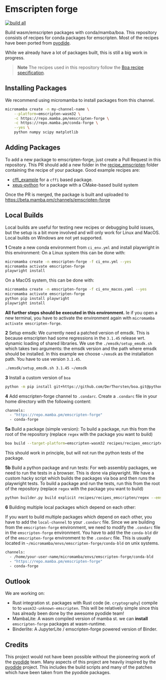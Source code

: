 #  Emscripten forge

[![build all](https://github.com/emscripten-forge/recipes/actions/workflows/build_all.yaml/badge.svg?branch=main)](https://github.com/emscripten-forge/recipes/actions/workflows/build_all.yaml)

Build wasm/emscripten packages with conda/mamba/boa.
This repository consists of recipes for conda packages for emscripten.
Most of the recipes have been ported from [pyodide](https://pyodide.org/en/stable/).

While we already have a lot of packages built, this is still a big work in progress.

> **Note**
> The recipes used in this repository follow the [Boa recipe specification](https://boa-build.readthedocs.io/en/latest/recipe_spec.html).

## Installing Packages
We recommend using micromamba to install packages from this channel.
```bash
micromamba create -n my-channel-name \
    --platform=emscripten-wasm32 \
    -c https://repo.mamba.pm/emscripten-forge \
    -c https://repo.mamba.pm/conda-forge \
    --yes \
    python numpy scipy matplotlib
```

## Adding Packages

To add a new package to emscripten-forge, just create a Pull Request in this repository.
This PR should add a new folder in the [recipe_emscripten](https://github.com/emscripten-forge/recipes/tree/main/recipes/recipes_emscripten) folder
containing the recipe of your package.
Good example recipes are:
 
 * [cffi_example](https://github.com/emscripten-forge/recipes/blob/main/recipes/recipes_emscripten/cffi_example/recipe.yaml) for a `cffi` based package.
 * [xeus-python](https://github.com/emscripten-forge/recipes/blob/main/recipes/recipes_emscripten/xeus-python/recipe.yaml) for a package with a CMake-based build system
 
Once the PR is merged, the package is built and uploaded to https://beta.mamba.pm/channels/emscripten-forge

## Local Builds
Local builds are useful for testing new recipes or debugging build issues, but the setup is a bit more involved and will only work for Linux and MacOS. Local builds on Windows are not yet supported.

 **1** Create a new conda environment from `ci_env.yml` and install playwright in this environment:
 On a Linux system this can be done with:
```bash
micromamba create -n emscripten-forge -f ci_env.yml --yes
micromamba activate emscripten-forge
playwright install
``` 
On a MacOS system, this can be done with:
```bash
micromamba create -n emscripten-forge -f ci_env_macos.yaml --yes
micromamba activate emscripten-forge
python pip install playwright
playwright install
```

**All further steps should be executed in this environment.**
Ie if you open a new terminal, you have to activate the environment again with `micromamba activate emscripten-forge`.

**2** Setup emsdk:
 We currently need a patched version of emsdk. This is because emscripten had some regressions in the `3.1.45` release wrt. dynamic loading of shared libraries. We use the `./emsdk/setup_emsdk.sh` which takes
 two arguments: the emsdk version and the path where emsdk should be installed.
 In this example we choose `~/emsdk` as the installation path. You have to use version `3.1.45`.
 ```bash
./emsdk/setup_emsdk.sh 3.1.45 ~/emsdk
```

**3**  Install a custom version of `boa`
```bash
python -m pip install git+https://github.com/DerThorsten/boa.git@python_api_v2   --no-deps --ignore-installed
```

**4** Add emscripten-forge channel to `.condarc`.
Create a `.condarc` file in your home directory with the following content:
```bash
channels:
  - "https://repo.mamba.pm/emscripten-forge"
  - conda-forge
```

**5a** Build a package (simple version):
To build a package, run this from the root of the repository (replace `regex` with the package you want to build)
```bash
boa build --target-platform=emscripten-wasm32 recipes/recipes_emscripten/regex -m conda_build_config.yaml
```
This should work in principle, but will not run the python tests of the package.

**5b** Build a python package and run tests:
For web assembly packages, we need to run the tests in a browser. This is done via playwright.
We have a custom hacky script which builds the packages via boa and then runs the playwright tests.
To build a package and run the tests, run this from the root of the repository (replace `regex` with the package you want to build) 

```bash
python builder.py build explicit recipes/recipes_emscripten/regex --emscripten-wasm32
```

**6** Building multiple local packages which depend on each other:

If you want to build multiple packages which depend on each other, you have to add the `local-channel` to your `.condarc` file. Since we are building from the `emscripten-forge` environment, we need to modify the `.condarc` file in the `emscripten-forge` environment. You have to add the the `conda-bld` dir
of the `emscripten-forge` environment to the `.condarc` file. This is usually located in `~/micromamba/envs/emscripten-forge/conda-bld` on unix systems.
```bash
channels:
  - /home/your-user-name/micromamba/envs/emscripten-forge/conda-bld
  - "https://repo.mamba.pm/emscripten-forge"
  - conda-forge
```

## Outlook

We are working on:
 
 * Rust integration st. packages with Rust code (ie. `cryptography`) compile to to `wasm32-unknown-emscripten`. This will be relatively simple since  this has already been done by the awesome pyodide team!
 * MambaLite: A wasm compiled version of mamba st. we can **install** `emscripten-forge` packages at wasm-runtime.
 * Binderlite: A JupyterLite / emscripten-forge powered version of Binder.

## Credits
This project would not have been possible without the pioneering work of the [pyodide](https://pyodide.org/) team.
Many aspects of this project are heavily inspired by the [pyodide](https://pyodide.org/) project. This includes the build scripts and
many of the patches which have been taken from the pyodide packages.
